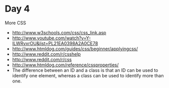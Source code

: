 # Day 4
More CSS
* http://www.w3schools.com/css/css_link.asp
* http://www.youtube.com/watch?v=Y-lLWRvxrOU&list=PL21EA0398A2A0CE78
* http://www.htmldog.com/guides/css/beginner/applyingcss/
* http://www.reddit.com/r/csshelp
* http://www.reddit.com/r/css
* http://www.htmldog.com/reference/cssproperties/
* The difference between an ID and a class is that an ID can be used to identify one element, whereas a class can be used to identify more than one.


